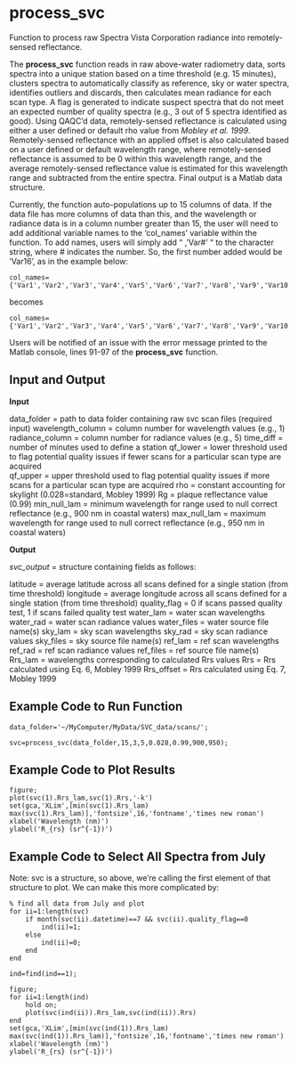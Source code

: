 # process_svc
Function to process raw Spectra Vista Corporation radiance into remotely-sensed reflectance.

The **process_svc** function reads in raw above-water radiometry data, sorts spectra into a unique station based on a time threshold (e.g. 15 minutes), clusters spectra to automatically classify as reference, sky or water spectra, identifies outliers and discards, then calculates mean radiance for each scan type. A flag is generated to indicate suspect spectra that do not meet an expected number of quality spectra (e.g., 3 out of 5 spectra identified as good). Using QAQC’d data, remotely-sensed reflectance is calculated using either a user defined or default rho value from *Mobley et al. 1999*. Remotely-sensed reflectance with an applied offset is also calculated based on a user defined or default wavelength range, where remotely-sensed reflectance is assumed to be 0 within this wavelength range, and the average remotely-sensed reflectance value is estimated for this wavelength range and subtracted from the entire spectra. Final output is a Matlab data structure.

Currently, the function auto-populations up to 15 columns of data. If the data file has more columns of data than this, and the wavelength or radiance data is in a column number greater than 15, the user will need to add additional variable names to the ‘col_names’ variable within the function. To add names, users will simply add “ ,’Var#’ “ to the character string, where # indicates the number. So, the first number added would be ‘Var16’, as in the example below:

    col_names={'Var1','Var2','Var3','Var4','Var5','Var6','Var7','Var8','Var9','Var10','Var11','Var12','Var13','Var14','Var15'};

becomes

    col_names={'Var1','Var2','Var3','Var4','Var5','Var6','Var7','Var8','Var9','Var10','Var11','Var12','Var13','Var14','Var15',’Var16};

Users will be notified of an issue with the error message printed to the Matlab console, lines 91-97 of the **process_svc** function.

## Input and Output

**Input**

data_folder          = path to data folder  containing raw svc scan files (required input)
wavelength_column    = column number for wavelength values (e.g., 1)
radiance_column      = column number for radiance values (e.g., 5) 
time_diff            = number of minutes used to define a station
qf_lower             = lower threshold used to flag potential quality issues if fewer scans for a particular scan type are acquired      
qf_upper             = upper threshold used to flag potential quality issues if more scans for a particular scan type are acquired 
rho                  = constant accounting for skylight (0.028=standard, Mobley 1999)
Rg                   = plaque reflectance value (0.99)
min_null_lam         = minimum wavelength for range used to null correct reflectance (e.g., 900 nm in coastal waters)
max_null_lam         = maximum wavelength for range used to null correct reflectance (e.g., 950 nm in coastal waters)

**Output**

*svc_output* = structure containing fields as follows:

latitude             = average latitude across all scans defined for a single station (from time threshold)
longitude            = average longitude across all scans defined for a single station (from time threshold)
quality_flag         = 0 if scans passed quality test, 1 if scans failed quality test
water_lam            = water scan wavelengths
water_rad            = water scan radiance values
water_files          = water source file name(s)
sky_lam              = sky scan wavelengths
sky_rad              = sky scan radiance values
sky_files            = sky source file name(s)
ref_lam              = ref scan wavelengths
ref_rad              = ref scan radiance values
ref_files            = ref source file name(s)
Rrs_lam              = wavelengths corresponding to calculated Rrs values
Rrs                  = Rrs calculated using Eq. 6, Mobley 1999
Rrs_offset           = Rrs calculated using Eq. 7, Mobley 1999

## Example Code to Run Function

    data_folder='~/MyComputer/MyData/SVC_data/scans/';
 
    svc=process_svc(data_folder,15,3,5,0.028,0.99,900,950);

## Example Code to Plot Results

    figure;
    plot(svc(1).Rrs_lam,svc(1).Rrs,'-k')
    set(gca,'XLim',[min(svc(1).Rrs_lam) max(svc(1).Rrs_lam)],'fontsize',16,'fontname','times new roman')
    xlabel('Wavelength (nm)')
    ylabel('R_{rs} (sr^{-1})')

## Example Code to Select All Spectra from July

Note: svc is a structure, so above, we’re calling the first element of that structure to plot. We can make this more complicated by:

    % find all data from July and plot
    for ii=1:length(svc)
        if month(svc(ii).datetime)==7 && svc(ii).quality_flag==0
            ind(ii)=1;
        else
            ind(ii)=0;
        end
    end

    ind=find(ind==1);

    figure;
    for ii=1:length(ind)
        hold on;
        plot(svc(ind(ii)).Rrs_lam,svc(ind(ii)).Rrs)
    end
    set(gca,'XLim',[min(svc(ind(1)).Rrs_lam) max(svc(ind(1)).Rrs_lam)],'fontsize',16,'fontname','times new roman')
    xlabel('Wavelength (nm)')
    ylabel('R_{rs} (sr^{-1})')
